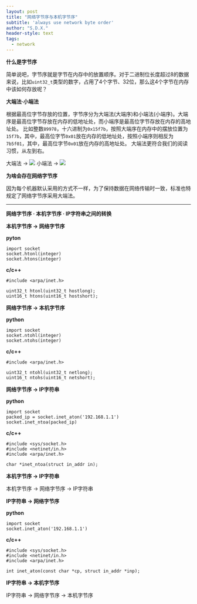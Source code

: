 ```yaml
---
layout: post
title: "网络字节序与本机字节序"
subtitle: 'always use network byte order'
author: "S.D.X."
header-style: text
tags:
  - network
---
```


**什么是字节序**

简单说吧，字节序就是字节在内存中的放置顺序。对于二进制位长度超过8的数据来说，比如`uint32_t`类型的数字，占用了4个字节、32位，那么这4个字节在内存中该如何存放呢？

**大端法·小端法**

根据最高位字节存放的位置，字节序分为大端法(大端序)和小端法(小端序)。大端序是最高位字节存放在内存的低地址处，而小端序是最高位字节存放在内存的高地址处。
比如整数`89978`，十六进制为`0x15f7b`，按照大端序在内存中的摆放位置为`15f7b`，其中，最高位字节`0x01`放在内存的低地址处，按照小端序则相反为`7b5f01`，其中，最高位字节`0x01`放在内存的高地址处。
大端法更符合我们的阅读习惯，从左到右。

大端法 &rarr; ![](https://upload.wikimedia.org/wikipedia/commons/5/54/Big-Endian.svg)
小端法 &rarr; ![](https://upload.wikimedia.org/wikipedia/commons/e/ed/Little-Endian.svg)

**为啥会存在网络字节序**

因为每个机器默认采用的方式不一样，为了保持数据在网络传输时一致，标准也特规定了网络字节序采用大端法。

---

**网络字节序 · 本机字节序 · IP字符串之间的转换**

**本机字节序 &rarr; 网络字节序**

**pyton**

```
import socket
socket.htonl(integer)
socket.htons(integer)
```

**c/c++**
```
#include <arpa/inet.h>

uint32_t htonl(uint32_t hostlong);
uint16_t htons(uint16_t hostshort);
```

**网络字节序 &rarr; 本机字节序**

**python**
```
import socket
socket.ntohl(integer)
socket.ntohs(integer)
```

**c/c++**
```
#include <arpa/inet.h>

uint32_t ntohl(uint32_t netlong);
uint16_t ntohs(uint16_t netshort);
```

**网络字节序 &rarr; IP字符串**

**python**
```
import socket
packed_ip = socket.inet_aton('192.168.1.1')
socket.inet_ntoa(packed_ip)
```

**c/c++**
```
#include <sys/socket.h>
#include <netinet/in.h>
#include <arpa/inet.h>

char *inet_ntoa(struct in_addr in);
```

**本机字节序 &rarr; IP字符串**

本机字节序 &rarr; 网络字节序 &rarr; IP字符串

**IP字符串 &rarr; 网络字节序**

**python**
```
import socket
socket.inet_aton('192.168.1.1')
```


**c/c++**
```
#include <sys/socket.h>
#include <netinet/in.h>
#include <arpa/inet.h>

int inet_aton(const char *cp, struct in_addr *inp);
```

**IP字符串 &rarr; 本机字节序**

IP字符串 &rarr; 网络字节序 &rarr; 本机字节序
